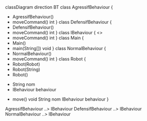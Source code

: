 classDiagram
direction BT
class AgressifBehaviour {
  + AgressifBehaviour() 
  + moveCommand() int
}
class DefensifBehaviour {
  + DefensifBehaviour() 
  + moveCommand() int
}
class IBehaviour {
<<Interface>>
  + moveCommand() int
}
class Main {
  + Main() 
  + main(String[]) void
}
class NormalBehaviour {
  + NormalBehaviour() 
  + moveCommand() int
}
class Robot {
  + Robot(Robot) 
  + Robot(String) 
  + Robot() 
  - String nom
  - IBehaviour behaviour
  + move() void
   String nom
   IBehaviour behaviour
}

AgressifBehaviour  ..>  IBehaviour 
DefensifBehaviour  ..>  IBehaviour 
NormalBehaviour  ..>  IBehaviour 
